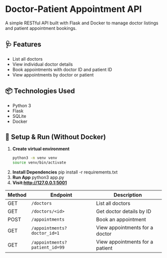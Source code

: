 # Doctor-Patient Appointment API

A simple RESTful API built with Flask and Docker to manage doctor listings and patient appointment bookings.

## 🩺 Features

- List all doctors
- View individual doctor details
- Book appointments with doctor ID and patient ID
- View appointments by doctor or patient

## 📦 Technologies Used

- Python 3
- Flask
- SQLite
- Docker

## 🚀 Setup & Run (Without Docker)

1. **Create virtual environment**
   ```bash
   python3 -m venv venv
   source venv/bin/activate
2. **Install Dependencies**
    pip install -r requirements.txt
3. **Run App**
    python3 app.py
4. **Visit:http://127.0.0.1:5001**

| Method | Endpoint                      | Description                     |
| ------ | ----------------------------- | ------------------------------- |
| GET    | `/doctors`                    | List all doctors                |
| GET    | `/doctors/<id>`               | Get doctor details by ID        |
| POST   | `/appointments`               | Book an appointment             |
| GET    | `/appointments?doctor_id=1`   | View appointments for a doctor  |
| GET    | `/appointments?patient_id=99` | View appointments for a patient |
